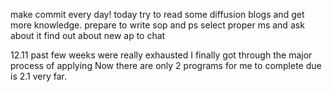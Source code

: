 make commit every day!
today try to read some diffusion blogs and get more knowledge.
prepare to write sop and ps
select proper ms and ask about it
find out about new ap to chat

12.11
past few weeks were really exhausted
I finally got through the major process of applying
Now there are only 2 programs for me to complete due is 2.1 very far.